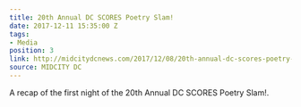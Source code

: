```yaml
---
title: 20th Annual DC SCORES Poetry Slam!
date: 2017-12-11 15:35:00 Z
tags:
- Media
position: 3
link: http://midcitydcnews.com/2017/12/08/20th-annual-dc-scores-poetry-slam/
source: MIDCITY DC
---
```


A recap of the first night of the 20th Annual DC SCORES Poetry Slam!.